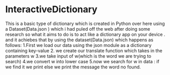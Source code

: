 # InteractiveDictionary
This is a basic type of dictionary which is created in Python over here using a Dataset(Data.json ) which i had puled off the web after doing some research 
so what it aims to do is to act like a dictionary app on your device .
and it achiebes that by using the dataset(Data.json) which happens as follows:
1.First we load our data using the json module as a dictionary containing key-value
2. we create our translate function which takes in the parameters w
3.we take input of w(which is the word we are trying to search)
4.we convert w into lower case
5.now we search for w in data :
if we find it we print 
else we print the message the word no found.

